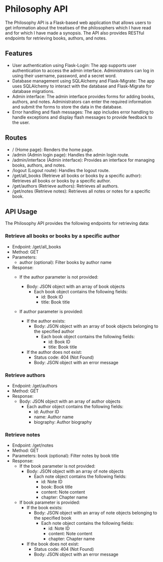 # Philosophy API

The Philosophy API is a Flask-based web application that allows users to get information about the treatises of the philosophers which I have read and for which I have made a synopsis. The API also provides RESTful endpoints for retrieving books, authors, and notes.

## Features

- User authentication using Flask-Login: The app supports user authentication to access the admin interface. Administrators can log in using their username, password, and a secret word.
- Database management using SQLAlchemy and Flask-Migrate: The app uses SQLAlchemy to interact with the database and Flask-Migrate for database migrations.
- Admin interface: The admin interface provides forms for adding books, authors, and notes. Administrators can enter the required information and submit the forms to store the data in the database.
- Error handling and flash messages: The app includes error handling to handle exceptions and display flash messages to provide feedback to the user.

## Routes
- / (Home page): Renders the home page.
- /admin (Admin login page): Handles the admin login route.
- /admin/interface (Admin interface): Provides an interface for managing books, authors, and notes.
- /logout (Logout route): Handles the logout route.
- /get/all_books (Retrieve all books or books by a specific author): Retrieves all books or books by a specific author.
- /get/authors (Retrieve authors): Retrieves all authors.
- /get/notes (Retrieve notes): Retrieves all notes or notes for a specific book.

## API Usage
The Philosophy API provides the following endpoints for retrieving data:

### Retrieve all books or books by a specific author
- Endpoint: /get/all_books
- Method: GET
- Parameters:
    - author (optional): Filter books by author name
- Response:
    - If the author parameter is not provided:
        - Body: JSON object with an array of book objects
            - Each book object contains the following fields:
                - id: Book ID
                - title: Book title
             
    - If author parameter is provided:
        - If the author exists:
            - Body: JSON object with an array of book objects belonging to the specified author
                - Each book object contains the following fields:
                    - id: Book ID
                    - title: Book title
        - If the author does not exist:
            - Status code: 404 (Not Found)
            - Body: JSON object with an error message
### Retrieve authors
- Endpoint: /get/authors
- Method: GET
- Response:
    - Body: JSON object with an array of author objects
        - Each author object contains the following fields:
            - id: Author ID
            - name: Author name
            - biography: Author biography
         
### Retrieve notes
- Endpoint: /get/notes
- Method: GET
- Parameters: book (optional): Filter notes by book title
- Response:
    - If the book parameter is not provided:
        - Body: JSON object with an array of note objects
            - Each note object contains the following fields:
                - id: Note ID
                - book: Book title
                - content: Note content
                - chapter: Chapter name
    - If book parameter is provided:
        - If the book exists:
            - Body: JSON object with an array of note objects belonging to the specified book
                - Each note object contains the following fields:
                    - id: Note ID
                    - content: Note content
                    - chapter: Chapter name
        - If the book does not exist:
            - Status code: 404 (Not Found)
            - Body: JSON object with an error message

